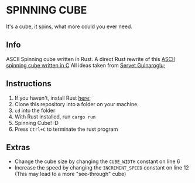 # SPINNING CUBE
It's a cube, it spins, what more could you ever need.

## Info
ASCII Spinning cube written in Rust. A direct Rust rewrite of this [ASCII spinning cube written in C](https://www.youtube.com/watch?v=p09i_hoFdd0)
All ideas taken from [Servet Gulnaroglu](https://www.youtube.com/@ServetGulnaroglu);

## Instructions
1. If you haven't, install Rust [here](https://www.rust-lang.org/tools/install);
2. Clone this repository into a folder on your machine.
3. `cd` into the folder
4. With Rust installed, run `cargo run`
5. Spinning Cube! :D
6. Press `Ctrl+C` to terminate the rust program

## Extras
- Change the cube size by changing the `CUBE_WIDTH` constant on line 6
- Increase the speed by changing the `INCREMENT_SPEED` constant on line 12 (This may lead to a more "see-through" cube)